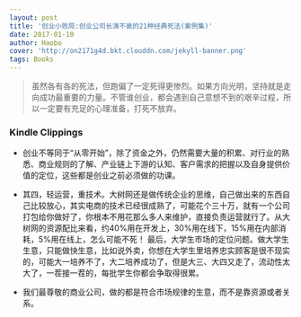 ```yaml
---
layout: post
title: '创业小败局:创业公司长演不衰的21种经典死法(案例集)'
date: 2017-01-10
author: Haobo
cover: 'http://on2171g4d.bkt.clouddn.com/jekyll-banner.png'
tags: Books
---
```


> 虽然各有各的死法，但跑偏了一定死得更惨烈。如果方向光明，坚持就是走向成功最重要的力量。不管谁创业，都会遇到自己意想不到的艰辛过程，所以一定要有充足的心理准备，打死不放弃。

### Kindle Clippings

* 创业不等同于“从零开始”，除了资金之外，仍然需要大量的积累、对行业的熟悉、商业规则的了解、产业链上下游的认知、客户需求的把握以及自身提供价值的定位，这些都是创业之前必须做的功课。

* 其四，轻运营，重技术。大树网还是做传统企业的思维，自己做出来的东西自己比较放心，其实电商的技术已经很成熟了，可能花个三十万，就有一个公司打包给你做好了，你根本不用花那么多人来维护，直接负责运营就行了。从大树网的资源配比来看，约40%用在开发上，30%用在线下，15%用在内部消耗，5%用在线上，怎么可能不死！ 最后，大学生市场的定位问题。做大学生生意，只能做快生意，比如说外卖，你想在大学生里培养忠实顾客是很不现实的，可能大一培养不了，大二培养成功了，但是大三、大四又走了，流动性太大了，一茬接一茬的，每批学生你都会争取得很累。

* 我们最尊敬的商业公司，做的都是符合市场规律的生意，而不是靠资源或者关系。
